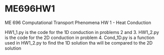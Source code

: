 # ME696HW1
ME 696 Computational Transport Phenomena HW 1 - Heat Conduction

HW1_1.py is the code for the 1D conduction in problems 2 and 3.
HW1_2.py is the code for the 2D conduction in problem 4.
Cond_1D.py is a function used in HW1_2.py to find the 1D solution tha will be compared to the 2D solution
